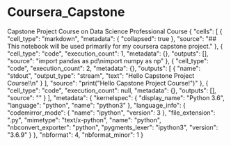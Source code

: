 # Coursera_Capstone
Capstone Project Course on Data Science Professional Course
{
    "cells": [
        {
            "cell_type": "markdown",
            "metadata": {
                "collapsed": true
            },
            "source": "## This notebook will be used primarily for my coursera capstone project."
        },
        {
            "cell_type": "code",
            "execution_count": 1,
            "metadata": {},
            "outputs": [],
            "source": "import pandas as pd\nimport numpy as np"
        },
        {
            "cell_type": "code",
            "execution_count": 2,
            "metadata": {},
            "outputs": [
                {
                    "name": "stdout",
                    "output_type": "stream",
                    "text": "Hello Capstone Project Course!\n"
                }
            ],
            "source": "print(\"Hello Capstone Project Course!\")"
        },
        {
            "cell_type": "code",
            "execution_count": null,
            "metadata": {},
            "outputs": [],
            "source": ""
        }
    ],
    "metadata": {
        "kernelspec": {
            "display_name": "Python 3.6",
            "language": "python",
            "name": "python3"
        },
        "language_info": {
            "codemirror_mode": {
                "name": "ipython",
                "version": 3
            },
            "file_extension": ".py",
            "mimetype": "text/x-python",
            "name": "python",
            "nbconvert_exporter": "python",
            "pygments_lexer": "ipython3",
            "version": "3.6.9"
        }
    },
    "nbformat": 4,
    "nbformat_minor": 1
}
